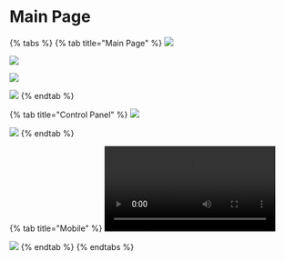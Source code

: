 # Main Page

{% tabs %}
{% tab title="Main Page" %}
![](https://user-images.githubusercontent.com/67545895/172096649-74fa1f65-d1bf-43bd-99f2-a0ee6b2906c8.png)

![](https://user-images.githubusercontent.com/67545895/172096411-86b8529c-653a-4669-a845-540178679375.png)

![](https://user-images.githubusercontent.com/67545895/172096676-4c295629-7f27-4872-a97f-8699b18cb883.png)

![](https://user-images.githubusercontent.com/67545895/172097322-79c7bf6c-e4bb-470a-9dd2-38902d54d1c7.jpg)
{% endtab %}

{% tab title="Control Panel" %}
![](https://user-images.githubusercontent.com/67545895/174536459-9d572553-9d13-4c81-85dc-0fa38b0b4fd2.png)

![](https://user-images.githubusercontent.com/67545895/174536529-6b2806a1-efa2-4a26-bfd5-eb81bd33a25f.png)
{% endtab %}

{% tab title="Mobile" %}
![](https://user-images.githubusercontent.com/67545895/174686704-4559effe-176c-4e41-b7be-21c7b976a0ee.MP4)

![](https://user-images.githubusercontent.com/67545895/171194221-d1a34234-bab7-47e6-b50b-f96f67afd9c7.PNG)
{% endtab %}
{% endtabs %}

